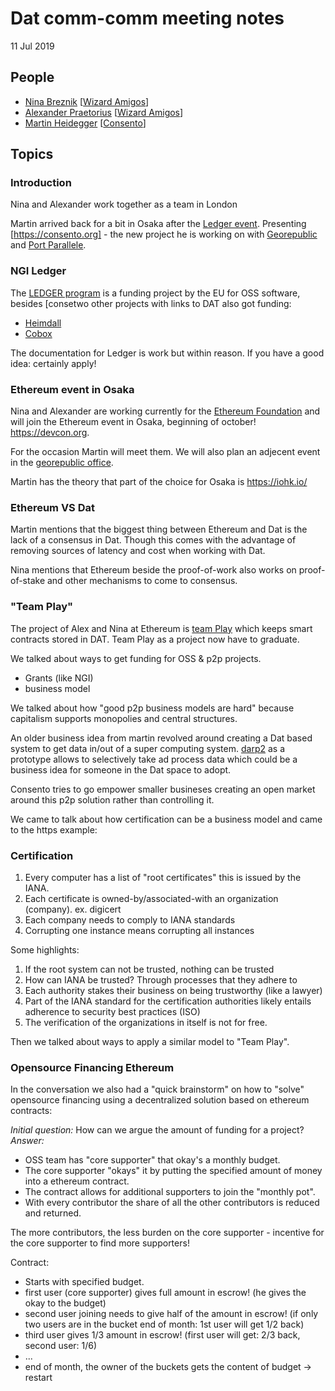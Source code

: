 # Dat comm-comm meeting notes

11 Jul 2019

## People

- [Nina Breznik](https://github.com/ninabreznik) [[Wizard Amigos](https://wizardamigos.com/)]
- [Alexander Praetorius](https://github.com/serapath) [[Wizard Amigos](https://wizardamigos.com/)]
- [Martin Heidegger](https://github.com/martinheidegger) [[Consento](https://consento.org)]

## Topics

### Introduction

Nina and Alexander work together as a team in London

Martin arrived back for a bit in Osaka after the [Ledger event](https://github.com/consento-org/events/issues/1).
Presenting [https://consento.org] - the new project he is working on with [Georepublic](https://georepublic.de)
and [Port Parallele](https://portparallele.com/).

### NGI Ledger

The [LEDGER program](https://www.ngi.eu/opencalls/ledger/) is a funding project by the EU for OSS software,
besides [consetwo other projects with links to DAT also got funding:

- [Heimdall](https://heimdall.cloud/)
- [Cobox](https://cobox.cloud/)

The documentation for Ledger is work but within reason. If you have a good idea: certainly apply!

### Ethereum event in Osaka

Nina and Alexander are working currently for the [Ethereum Foundation](https://ethereum.foundation/) and will
join the Ethereum event in Osaka, beginning of october! https://devcon.org.

For the occasion Martin will meet them. We will also plan an adjecent event in the [georepublic office](https://www.openstreetmap.org/node/6389783433).

Martin has the theory that part of the choice for Osaka is https://iohk.io/

### Ethereum VS Dat

Martin mentions that the biggest thing between Ethereum and Dat is the lack of a consensus in Dat. Though this 
comes with the advantage of removing sources of latency and cost when working with Dat.

Nina mentions that Ethereum beside the proof-of-work also works on proof-of-stake and other mechanisms
to come to consensus.

### "Team Play"

The project of Alex and Nina at Ethereum is [team Play](https://ethereum-play.github.io/editor-solidity/)
which keeps smart contracts stored in DAT. Team Play as a project now have to graduate.

We talked about ways to get funding for OSS & p2p projects.

- Grants (like NGI)
- business model

We talked about how "good p2p business models are hard" because capitalism supports monopolies
and central structures.

An older business idea from martin revolved around creating a Dat based system to get data in/out
of a super computing system. [darp2](https://www.npmjs.com/package/darp2) as a prototype allows to
selectively take ad process data which could be a business idea for someone in the Dat space to adopt.

Consento tries to go empower smaller busineses creating an open market around this p2p solution rather
than controlling it.

We came to talk about how certification can be a business model and came to the https example:

### Certification

1. Every computer has a list of "root certificates" this is issued by the IANA.
2. Each certificate is owned-by/associated-with an organization (company). ex. digicert
3. Each company needs to comply to IANA standards
4. Corrupting one instance means corrupting all instances

Some highlights:

1. If the root system can not be trusted, nothing can be trusted
2. How can IANA be trusted? Through processes that they adhere to
3. Each authority stakes their business on being trustworthy (like a lawyer)
4. Part of the IANA standard for the certification authorities likely entails adherence to
    security best practices (ISO)
5. The verification of the organizations in itself is not for free.

Then we talked about ways to apply a similar model to "Team Play".

### Opensource Financing Ethereum

In the conversation we also had a "quick brainstorm" on how to "solve"
opensource financing using a decentralized solution based on ethereum contracts:

_Initial question:_ How can we argue the amount of funding for a project?
_Answer:_

  - OSS team has "core supporter" that okay's a monthly budget.
  - The core supporter "okays" it by putting the specified amount of money into a ethereum contract.
  - The contract allows for additional supporters to join the "monthly pot".
  - With every contributor the share of all the other contributors is reduced and returned.

The more contributors, the less burden on the core supporter - incentive for the core supporter to find more supporters!

Contract:

  - Starts with specified budget.
  - first user (core supporter) gives full amount in escrow! (he gives the okay to the budget)
  - second user joining needs to give half of the amount in escrow! (if only two users are in the bucket end of month: 1st user will get 1/2 back)
  - third user gives 1/3 amount in escrow! (first user will get: 2/3 back, second user: 1/6)
  - ...
  - end of month, the owner of the buckets gets the content of budget → restart
